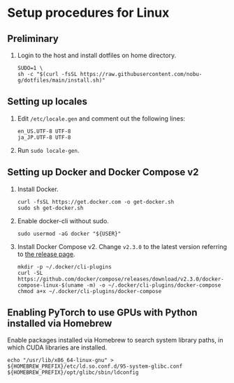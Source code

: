# Setup procedures for Linux

## Preliminary

1. Login to the host and install dotfiles on home directory.

    ```shell
    SUDO=1 \
    sh -c "$(curl -fsSL https://raw.githubusercontent.com/nobu-g/dotfiles/main/install.sh)"
    ```

## Setting up locales

1. Edit `/etc/locale.gen` and comment out the following lines:

    ```text
    en_US.UTF-8 UTF-8
    ja_JP.UTF-8 UTF-8
    ```

1. Run `sudo locale-gen`.

## Setting up Docker and Docker Compose v2

1. Install Docker.

    ```shell
    curl -fsSL https://get.docker.com -o get-docker.sh
    sudo sh get-docker.sh
    ```

1. Enable docker-cli without sudo.

    ```shell
    sudo usermod -aG docker "${USER}"
    ```

1. Install Docker Compose v2.
    Change `v2.3.0` to the latest version referring to [the release page](https://github.com/docker/compose/releases).

    ```shell
    mkdir -p ~/.docker/cli-plugins
    curl -SL https://github.com/docker/compose/releases/download/v2.3.0/docker-compose-linux-$(uname -m) -o ~/.docker/cli-plugins/docker-compose
    chmod a+x ~/.docker/cli-plugins/docker-compose
    ```

## Enabling PyTorch to use GPUs with Python installed via Homebrew

Enable packages installed via Homebrew to search system library paths, in which CUDA libraries are installed.

```shell
echo "/usr/lib/x86_64-linux-gnu" > ${HOMEBREW_PREFIX}/etc/ld.so.conf.d/95-system-glibc.conf
${HOMEBREW_PREFIX}/opt/glibc/sbin/ldconfig
```
